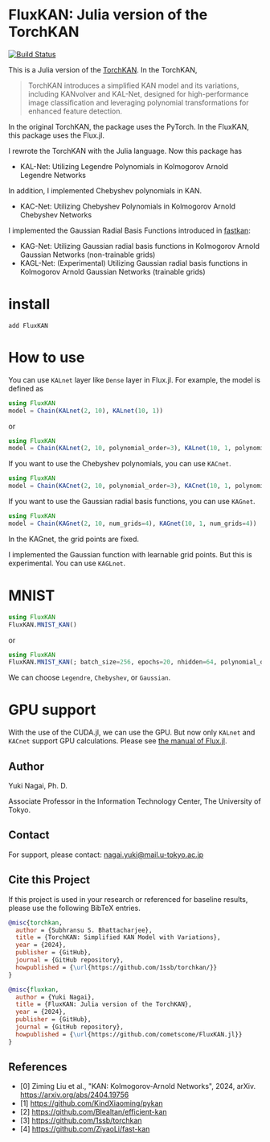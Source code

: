 # FluxKAN: Julia version of the TorchKAN

[![Build Status](https://github.com/cometscome/FluxKAN.jl/actions/workflows/CI.yml/badge.svg?branch=main)](https://github.com/cometscome/FluxKAN.jl/actions/workflows/CI.yml?query=branch%3Amain)



This is a Julia version of the [TorchKAN](https://github.com/1ssb/torchkan). 
In the TorchKAN, 

> TorchKAN introduces a simplified KAN model and its variations, including KANvolver and KAL-Net, designed for high-performance image classification and leveraging polynomial transformations for enhanced feature detection.

In the original TorchKAN, the package uses the PyTorch. 
In the FluxKAN, this package uses the Flux.jl. 

I rewrote the TorchKAN with the Julia language. Now this package has 
- KAL-Net: Utilizing Legendre Polynomials in Kolmogorov Arnold Legendre Networks

In addition, I implemented Chebyshev polynomials in KAN. 
- KAC-Net: Utilizing Chebyshev Polynomials in Kolmogorov Arnold Chebyshev Networks

I implemented the Gaussian Radial Basis Functions introduced in [fastkan](https://github.com/ZiyaoLi/fast-kan): 
- KAG-Net: Utilizing Gaussian radial basis functions in Kolmogorov Arnold Gaussian Networks (non-trainable grids)
- KAGL-Net: (Experimental) Utilizing Gaussian radial basis functions in Kolmogorov Arnold Gaussian Networks (trainable grids)

# install
```
add FluxKAN
```

# How to use 
You can use ```KALnet``` layer like ```Dense``` layer in Flux.jl. 
For example, the model is defined as
```julia
using FluxKAN
model = Chain(KALnet(2, 10), KALnet(10, 1))
```
or 
```julia
using FluxKAN
model = Chain(KALnet(2, 10, polynomial_order=3), KALnet(10, 1, polynomial_order=3))
```

If you want to use the Chebyshev polynomials, you can use ```KACnet```. 
```julia
using FluxKAN
model = Chain(KACnet(2, 10, polynomial_order=3), KACnet(10, 1, polynomial_order=3))
```

If you want to use the Gaussian radial basis functions, you can use ```KAGnet```. 
```julia
using FluxKAN
model = Chain(KAGnet(2, 10, num_grids=4), KAGnet(10, 1, num_grids=4))
```
In the KAGnet, the grid points are fixed. 

I implemented the Gaussian function with learnable grid points. But this is experimental. You can use ```KAGLnet```. 

# MNIST

```julia
using FluxKAN
FluxKAN.MNIST_KAN()
```
or 
```julia
using FluxKAN
FluxKAN.MNIST_KAN(; batch_size=256, epochs=20, nhidden=64, polynomial_order=3,method= "Legendre")
```
We can choose ```Legendre```, ```Chebyshev```, or ```Gaussian```.

# GPU support
With the use of the CUDA.jl, we can use the GPU. But now only ```KALnet``` and ```KACnet``` support GPU calculations.
Please see [the manual of Flux.jl](https://fluxml.ai/Flux.jl/stable/guide/gpu/).

## Author
Yuki Nagai, Ph. D.

Associate Professor in the Information Technology Center, The University of Tokyo.

## Contact
For support, please contact: nagai.yuki@mail.u-tokyo.ac.jp


## Cite this Project
If this project is used in your research or referenced for baseline results, please use the following BibTeX entries.

```bibtex
@misc{torchkan,
  author = {Subhransu S. Bhattacharjee},
  title = {TorchKAN: Simplified KAN Model with Variations},
  year = {2024},
  publisher = {GitHub},
  journal = {GitHub repository},
  howpublished = {\url{https://github.com/1ssb/torchkan/}}
}

@misc{fluxkan,
  author = {Yuki Nagai},
  title = {FluxKAN: Julia version of the TorchKAN},
  year = {2024},
  publisher = {GitHub},
  journal = {GitHub repository},
  howpublished = {\url{https://github.com/cometscome/FluxKAN.jl}}
}
```

## References

- [0] Ziming Liu et al., "KAN: Kolmogorov-Arnold Networks", 2024, arXiv. https://arxiv.org/abs/2404.19756
- [1] https://github.com/KindXiaoming/pykan
- [2] https://github.com/Blealtan/efficient-kan
- [3] https://github.com/1ssb/torchkan
- [4] https://github.com/ZiyaoLi/fast-kan
